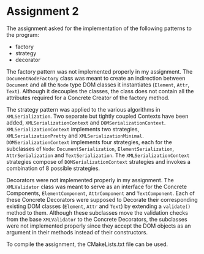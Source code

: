 # Assignment 2

The assignment asked for the implementation of the following patterns to the program:

- factory
- strategy
- decorator

The factory pattern was not implemented properly in my assignment. The `DocumentNodeFactory` class was meant to create an indirection between `Document` and all the `Node` type DOM classes it instantiates (`Element`, `Attr`, `Text`). Although it decouples the classes, the class does not contain all the attributes required for a Concrete Creator of the factory method.

The strategy pattern was applied to the various algorithms in `XMLSerialization`. Two separate but tightly coupled Contexts have been added, `XMLSerializationContext` and `DOMSerializationContext`. `XMLSerializationContext` implements two strategies, `XMLSerializationPretty` and `XMLSerializationMinimal`. `DOMSerializationContext` implements four strategies, each for the subclasses of `Node`: `DocumentSerialization`, `ElementSerialization`, `AttrSerialization` and `TextSerialization`. The `XMLSerializationContext` strategies compose of `DOMSerializationContext` strategies and invokes a combination of 8 possible strategies.

Decorators were not implemented properly in my assignment. The `XMLValidator` class was meant to serve as an interface for the Concrete Components, `ElementComponent`, `AttrComponent` and `TextComponent`. Each of these Concrete Decorators were supposed to Decorate their corresponding existing DOM classes (`Element`, `Attr` and `Text`) by extending a `validate()` method to them. Although these subclasses move the validation checks from the base `XMLValidator` to the Concrete Decorators, the subclasses were not implemented properly since they accept the DOM objects as an argument in their methods instead of their constructors.

To compile the assignment, the CMakeLists.txt file can be used.
